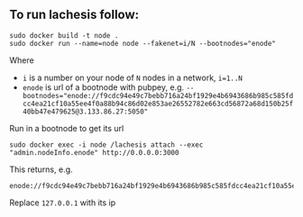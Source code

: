 ## To run lachesis follow:

```
sudo docker build -t node .
sudo docker run --name=node node --fakenet=i/N --bootnodes="enode"
```
Where
  * `i` is a number on your node of `N` nodes in a network, `i=1..N`
  * `enode` is url of a bootnode with pubpey, e.g. `--bootnodes="enode://f9cdc94e49c7bebb716a24bf1929e4b6943686b985c585fdcc4ea21cf10a55ee4f0a88b94c86d02e853ae26552782e663cd56872a68d150b25f40bb47e479625@3.133.86.27:5050"`

Run in a bootnode to get its url
```
sudo docker exec -i node /lachesis attach --exec "admin.nodeInfo.enode" http://0.0.0.0:3000
```
This returns, e.g.
```
enode://f9cdc94e49c7bebb716a24bf1929e4b6943686b985c585fdcc4ea21cf10a55ee4f0a88b94c86d02e853ae26552782e663cd56872a68d150b25f40bb47e479625@127.0.0.1:5050
```
Replace `127.0.0.1` with its ip